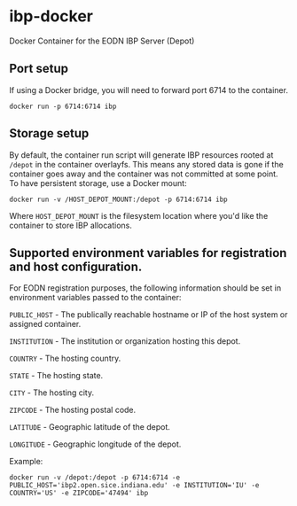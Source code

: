 # ibp-docker
Docker Container for the EODN IBP Server (Depot)

## Port setup

If using a Docker bridge, you will need to forward port 6714 to the container.

```
docker run -p 6714:6714 ibp
```

## Storage setup

By default, the container run script will generate IBP resources rooted at `/depot` in the container overlayfs.  This means any stored data is gone if the container goes away and the container was not committed at some point.  To have persistent storage, use a Docker mount:

```
docker run -v /HOST_DEPOT_MOUNT:/depot -p 6714:6714 ibp
```
Where `HOST_DEPOT_MOUNT` is the filesystem location where you'd like the container to store IBP allocations.

## Supported environment variables for registration and host configuration.

For EODN registration purposes, the following information should be set in environment variables passed to the container:

`PUBLIC_HOST` - The publically reachable hostname or IP of the host system or assigned container.

`INSTITUTION` - The institution or organization hosting this depot.

`COUNTRY`     - The hosting country.

`STATE`       - The hosting state.

`CITY`        - The hosting city.

`ZIPCODE`     - The hosting postal code.

`LATITUDE`    - Geographic latitude of the depot.

`LONGITUDE`   - Geographic longitude of the depot.

Example:

```
docker run -v /depot:/depot -p 6714:6714 -e PUBLIC_HOST='ibp2.open.sice.indiana.edu' -e INSTITUTION='IU' -e COUNTRY='US' -e ZIPCODE='47494' ibp
```
